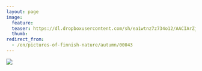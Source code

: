```yaml
---
layout: page
image:
  feature:
  teaser: https://dl.dropboxusercontent.com/sh/ea1wtnz7z734o12/AACIArZjHSg6F_wUrrTRP673a/luontokuvat/syksy/DSC18752-245px.jpg
  thumb:
redirect_from:
  - /en/pictures-of-finnish-nature/autumn/00043
---
```


[![](https://dl.dropboxusercontent.com/sh/ea1wtnz7z734o12/AABm6YWgc5yFgZjl__W0f_Ipa/luontokuvat/syksy/DSC18752-800px.jpg)](https://dl.dropboxusercontent.com/sh/ea1wtnz7z734o12/AAAmgyc8A2yztF4qWk_ZPZ-0a/luontokuvat/syksy/DSC18752.jpg)
